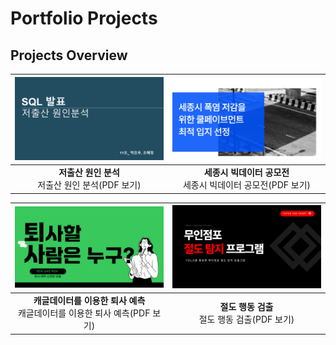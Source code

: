 # Portfolio Projects

## Projects Overview

| [![SQL_표지](SQL_표지.png)](11조_박진우_조혜정.pdf) | [![Project 2 Thumbnail](공모전_표지.png)](세종시_폭염_저감을_위한_쿨페이브먼트_최적_입지_선정.pdf) |
|:------------------------------------------------------:|:-------------------------------------------------------------:|
| **저출산 원인 분석**<br>저출산 원인 분석(PDF 보기)     | **세종시 빅데이터 공모전**<br>세종시 빅데이터 공모전(PDF 보기) |

| [![Project 3 Thumbnail](퇴사예측_표지.png)](피드백_후_최종_퇴사자예측.pdf) | [![Project 4 Thumbnail](절도탐지_표지.png)](무인점포_절도탐지_프로그램.pdf) |
|:-------------------------------------------------------------:|:---------------------------------------------------------:|
| **캐글데이터를 이용한 퇴사 예측**<br>캐글데이터를 이용한 퇴사 예측(PDF 보기) | **절도 행동 검출**<br>절도 행동 검출(PDF 보기)            |
